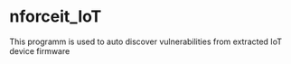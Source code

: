 # nforceit_IoT
This programm is used to auto discover vulnerabilities from extracted IoT device firmware
